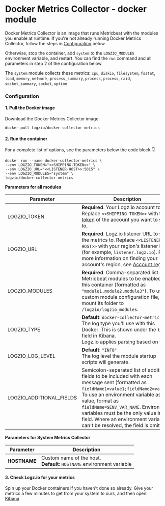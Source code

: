 # Docker Metrics Collector - docker module

Docker Metrics Collector is an image that runs Metricbeat with the modules you enable at runtime.
If you're not already running Docker Metrics Collector, follow the steps in [Configuration](#configuration) below.

Otherwise, stop the container, add `system` to the `LOGZIO_MODULES` environment variable, and restart.
You can find the `run` command and all parameters in step 2 of the configuration below.

The `system` module collects these metrics:
`cpu`, `diskio`, `filesystem`, `fsstat`, `load`, `memory`, `network`, `process_summary`, 
`process`, `process`, `raid`, `socket_summary`, `socket`, `uptime`
### Configuration

#### 1.  Pull the Docker image

Download the Docker Metrics Collector image:

```shell
docker pull logzio/docker-collector-metrics
```

#### 2.  Run the container

For a complete list of options, see the parameters below the code block.👇

```shell
docker run --name docker-collector-metrics \
--env LOGZIO_TOKEN="<<SHIPPING-TOKEN>>" \
--env LOGZIO_URL="<<LISTENER-HOST>>:5015" \
--env LOGZIO_MODULES="system" \
logzio/docker-collector-metrics
```

**Parameters for all modules**

| Parameter | Description |
|---|---|
| LOGZIO_TOKEN | **Required**. Your Logz.io account token. Replace `<<SHIPPING-TOKEN>>` with the [token](https://app.logz.io/#/dashboard/settings/general) of the account you want to ship to. |
| LOGZIO_URL | **Required**. Logz.io listener URL to ship the metrics to. Replace `<<LISTENER-HOST>>` with your region's listener host (for example, `listener.logz.io`). For more information on finding your account's region, see [Account region](https://docs.logz.io/user-guide/accounts/account-region.html). |
| LOGZIO_MODULES | **Required**. Comma-separated list of Metricbeat modules to be enabled on this container (formatted as `"module1,module2,module3"`). To use a custom module configuration file, mount its folder to `/logzio/logzio_modules`. |
| LOGZIO_TYPE | **Default**: `docker-collector-metrics` <br> The log type you'll use with this Docker. This is shown under the `type` field in Kibana. <br> Logz.io applies parsing based on `type`. |
| LOGZIO_LOG_LEVEL | **Default**: `"INFO"` <br>  The log level the module startup scripts will generate. |
| LOGZIO_ADDITIONAL_FIELDS | Semicolon-separated list of additional fields to be included with each message sent (formatted as `fieldName1=value1;fieldName2=value2`). <br> To use an environment variable as a value, format as `fieldName=$ENV_VAR_NAME`. Environment variables must be the only value in the field. Where an environment variable can't be resolved, the field is omitted. |

**Parameters for System Metrics Collector**

| Parameter | Description |
|---|---|
| **HOSTNAME** | Custom name of the host. <br /> **Default**: `HOSTNAME` environment variable


#### 3.  Check Logz.io for your metrics

Spin up your Docker containers if you haven't done so already.
Give your metrics a few minutes to get from your system to ours, and then open [Kibana](https://app.logz.io/#/dashboard/kibana).
